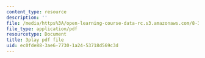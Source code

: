 ```yaml
---
content_type: resource
description: ''
file: /media/https%3A/open-learning-course-data-rc.s3.amazonaws.com/8-333-statistical-mechanics-i-statistical-mechanics-of-particles-fall-2013/ec0fde883ae677301a2453718d569c3d_4RX_lpoGRBg.pdf
file_type: application/pdf
resourcetype: Document
title: 3play pdf file
uid: ec0fde88-3ae6-7730-1a24-53718d569c3d
---
```

